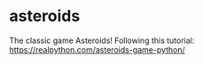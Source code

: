 # asteroids

The classic game Asteroids! Following this tutorial: https://realpython.com/asteroids-game-python/
